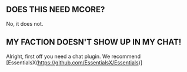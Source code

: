 ## DOES THIS NEED MCORE?
No, it does not.

## MY FACTION DOESN'T SHOW UP IN MY CHAT!
Alright, first off you need a chat plugin. We recommend [EssentialsX(https://github.com/EssentialsX/Essentials)]
